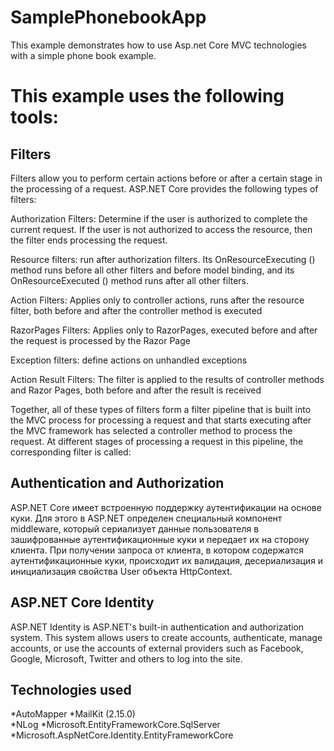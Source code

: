 # SamplePhonebookApp

This example demonstrates how to use Asp.net Core MVC technologies with a simple phone book example.

# This example uses the following tools:

## Filters
Filters allow you to perform certain actions before or after a certain stage in the processing of a request. ASP.NET Core provides the following types of filters:

Authorization Filters: Determine if the user is authorized to complete the current request. If the user is not authorized to access the resource, then the filter ends processing the request.

Resource filters: run after authorization filters. Its OnResourceExecuting () method runs before all other filters and before model binding, and its OnResourceExecuted () method runs after all other filters.

Action Filters: Applies only to controller actions, runs after the resource filter, both before and after the controller method is executed

RazorPages Filters: Applies only to RazorPages, executed before and after the request is processed by the Razor Page

Exception filters: define actions on unhandled exceptions

Action Result Filters: The filter is applied to the results of controller methods and Razor Pages, both before and after the result is received

Together, all of these types of filters form a filter pipeline that is built into the MVC process for processing a request and that starts executing after the MVC framework has selected a controller method to process the request. At different stages of processing a request in this pipeline, the corresponding filter is called:

## Authentication and Authorization
ASP.NET Core имеет встроенную поддержку аутентификации на основе куки. Для этого в ASP.NET определен специальный компонент middleware, который сериализует данные пользователя в зашифрованные аутентификационные куки и передает их на сторону клиента. При получении запроса от клиента, в котором содержатся аутентификационные куки, происходит их валидация, десериализация и инициализация свойства User объекта HttpContext.

## ASP.NET Core Identity

ASP.NET Identity is ASP.NET's built-in authentication and authorization system. This system allows users to create accounts, authenticate, manage accounts, or use the accounts of external providers such as Facebook, Google, Microsoft, Twitter and others to log into the site.

## Technologies used
*AutoMapper
*MailKit (2.15.0)   
*NLog
*Microsoft.EntityFrameworkCore.SqlServer
*Microsoft.AspNetCore.Identity.EntityFrameworkCore
